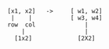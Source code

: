 
    [x1, x2]   ->     [ w1, w2]
     |    |           [ w3, w4]
    row  col              |
        |                 |
      [1x2]             [2X2]
    


